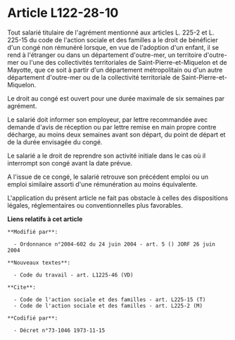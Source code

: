 # Article L122-28-10

Tout salarié titulaire de l'agrément mentionné aux articles L. 225-2 et L. 225-15 du code de l'action sociale et des familles
a le droit de bénéficier d'un congé non rémunéré lorsque, en vue de l'adoption d'un enfant, il se rend à l'étranger ou dans
un département d'outre-mer, un territoire d'outre-mer ou l'une des collectivités territoriales de Saint-Pierre-et-Miquelon et
de Mayotte, que ce soit à partir d'un département métropolitain ou d'un autre département d'outre-mer ou de la collectivité
territoriale de Saint-Pierre-et-Miquelon.

Le droit au congé est ouvert pour une durée maximale de six semaines par agrément.

Le salarié doit informer son employeur, par lettre recommandée avec demande d'avis de réception ou par lettre remise en main
propre contre décharge, au moins deux semaines avant son départ, du point de départ et de la durée envisagée du congé.

Le salarié a le droit de reprendre son activité initiale dans le cas où il interrompt son congé avant la date prévue.

A l'issue de ce congé, le salarié retrouve son précédent emploi ou un emploi similaire assorti d'une rémunération au moins
équivalente.

L'application du présent article ne fait pas obstacle à celles des dispositions légales, réglementaires ou conventionnelles
plus favorables.

**Liens relatifs à cet article**

	**Modifié par**:

	  - Ordonnance n°2004-602 du 24 juin 2004 - art. 5 () JORF 26 juin 2004

	**Nouveaux textes**:

	  - Code du travail - art. L1225-46 (VD)

	**Cite**:

	  - Code de l'action sociale et des familles - art. L225-15 (T)
	  - Code de l'action sociale et des familles - art. L225-2 (M)

	**Codifié par**:

	  - Décret n°73-1046 1973-11-15

